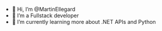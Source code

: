- 👋 Hi, I’m @MartinEllegard
- 👀 I’m a Fullstack developer
- 🌱 I’m currently learning more about .NET APIs and Python
